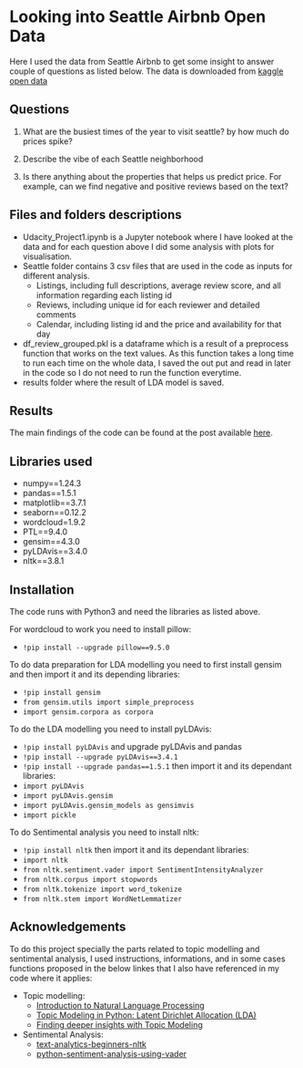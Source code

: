 # Looking into Seattle Airbnb Open Data

Here I used the data from Seattle Airbnb to get some insight to answer couple of questions as listed below. The data is downloaded from [kaggle open data](https://www.kaggle.com/datasets/airbnb/seattle)

## Questions
1) What are the busiest times of the year to visit seattle? by how much do prices spike?

2) Describe the vibe of each Seattle neighborhood

3) Is there anything about the properties that helps us predict price. For example, can we find negative and positive reviews based on the text?

## Files and folders descriptions

- Udacity_Project1.ipynb is a Jupyter notebook where I have looked at the data and for each question above I did some analysis with plots for visualisation.
- Seattle folder contains 3 csv files that are used in the code as inputs for different analysis.
    - Listings, including full descriptions, average review score, and all information regarding each listing id
    - Reviews, including unique id for each reviewer and detailed comments
    - Calendar, including listing id and the price and availability for that day
- df_review_grouped.pkl is a dataframe which is a result of a preprocess function that works on the text values. As this function takes a long time to run each time on the whole data, I saved the out put and read in later in the code so I do not need to run the function everytime.
- results folder where the result of LDA model is saved.

## Results
The main findings of the code can be found at the post available [here](https://medium.com/@rojan.saghian/travelling-to-seattle-what-you-need-to-know-f94769265430).

## Libraries used

- numpy==1.24.3
- pandas==1.5.1
- matplotlib==3.7.1
- seaborn==0.12.2
- wordcloud=1.9.2
- PTL==9.4.0
- gensim==4.3.0
- pyLDAvis==3.4.0
- nltk==3.8.1


## Installation
The code runs with Python3 and need the libraries as listed above. 

For wordcloud to work you need to install pillow:
- `!pip install --upgrade pillow==9.5.0`

To do data preparation for LDA modelling you need to first install gensim and then import it and its depending libraries:
- `!pip install gensim`
- `from gensim.utils import simple_preprocess`
- `import gensim.corpora as corpora`

To do the LDA modelling you need to install pyLDAvis:
- `!pip install pyLDAvis`
and upgrade pyLDAvis and pandas
- `!pip install --upgrade pyLDAvis==3.4.1`
- `!pip install --upgrade pandas==1.5.1`
then import it and its dependant libraries:
- `import pyLDAvis`
- `import pyLDAvis.gensim`
- `import pyLDAvis.gensim_models as gensimvis`
- `import pickle`

To do Sentimental analysis you need to install nltk:
- `!pip install nltk`
then import it and its dependant libraries:
- `import nltk`
- `from nltk.sentiment.vader import SentimentIntensityAnalyzer`
- `from nltk.corpus import stopwords`
- `from nltk.tokenize import word_tokenize`
- `from nltk.stem import WordNetLemmatizer`
 
## Acknowledgements
To do this project specially the parts related to topic modelling and sentimental analysis, I used instructions, informations, and in some cases functions proposed in the below linkes that I also have referenced in my code where it applies:
- Topic modelling:
    - [Introduction to Natural Language Processing](https://openclassrooms.com/en/courses/6532301-introduction-to-natural-language-processing/8080062-remove-stopwords-from-a-block-of-text)
    - [Topic Modeling in Python: Latent Dirichlet Allocation (LDA)](https://towardsdatascience.com/end-to-end-topic-modeling-in-python-latent-dirichlet-allocation-lda-35ce4ed6b3e0)
    - [Finding deeper insights with Topic Modeling](https://www.red-gate.com/simple-talk/databases/sql-server/bi-sql-server/deeper-insights-topic-modeling/)
- Sentimental Analysis:
    - [text-analytics-beginners-nltk](https://www.datacamp.com/tutorial/text-analytics-beginners-nltk)
    - [python-sentiment-analysis-using-vader](https://www.geeksforgeeks.org/python-sentiment-analysis-using-vader/) 

